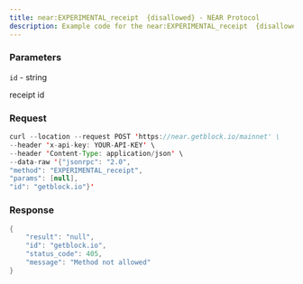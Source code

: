 ```yaml
---
title: near:EXPERIMENTAL_receipt  {disallowed} - NEAR Protocol
description: Example code for the near:EXPERIMENTAL_receipt  {disallowed} json-rpc method. Сomplete guide on how to use near:EXPERIMENTAL_receipt  {disallowed} json-rpc in GetBlock.io Web3 documentation.
---
```


### Parameters


`id` - string

receipt id

### Request

``` java
curl --location --request POST 'https://near.getblock.io/mainnet' \ 
--header 'x-api-key: YOUR-API-KEY' \ 
--header 'Content-Type: application/json' \ 
--data-raw '{"jsonrpc": "2.0",
"method": "EXPERIMENTAL_receipt",
"params": [null],
"id": "getblock.io"}'
```

###  Response

``` java
{
    "result": "null",
    "id": "getblock.io",
    "status_code": 405,
    "message": "Method not allowed"
}
```

